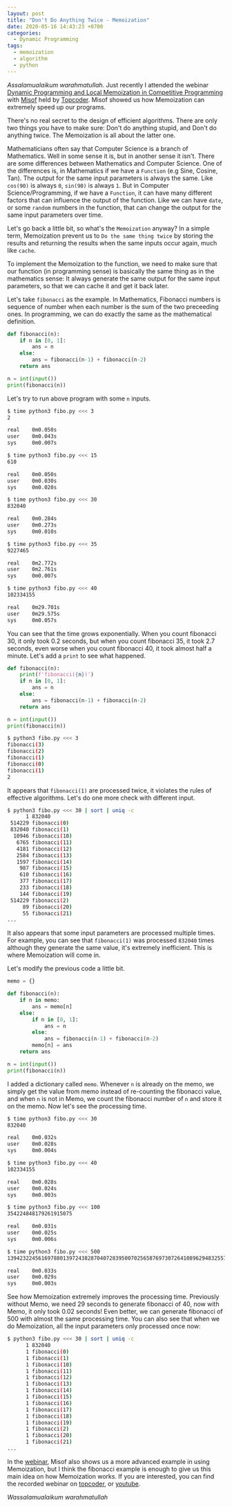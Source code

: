 ```yaml
---
layout: post
title: "Don't Do Anything Twice - Memoization"
date: 2020-05-16 14:43:23 +0700
categories:
  - Dynamic Programming
tags:
  - memoization
  - algorithm
  - python
---
```


_Assalamualaikum warahmatullah_. Just recently I attended the webinar [Dynamic Programming and Local Memoization in Competitive Programming][webinar] with [Misof][misof] held by [Topcoder][topcoder]. Misof showed us how Memoization can extremely speed up our programs.

There's no real secret to the design of efficient algorithms. There are only two things you have to make sure: Don't do anything stupid, and Don't do anything twice. The Memoization is all about the latter one.

Mathematicians often say that Computer Science is a branch of Mathematics. Well in some sense it is, but in another sense it isn't. There are some differences between Mathematics and Computer Science. One of the differences is, in Mathematics if we have a `Function` (e.g Sine, Cosine, Tan). The output for the same input parameters is always the same. Like `cos(90)` is always `0`, `sin(90)` is always `1`. But in Computer Science/Programming, if we have a `Function`, it can have many different factors that can influence the output of the function. Like we can have `date`, or some `random` numbers in the function, that can change the output for the same input parameters over time.

Let's go back a little bit, so what's the `Memoization` anyway? In a simple term, Memoization prevent us to `Do the same thing twice` by storing the results and returning the results when the same inputs occur again, much like `cache`.

To implement the Memoization to the function, we need to make sure that our function (in programming sense) is basically the same thing as in the mathematics sense: It always generate the same output for the same input parameters, so that we can cache it and get it back later.

Let's take `fibonacci` as the example. In Mathematics, Fibonacci numbers is sequence of number when each number is the sum of the two preceeding ones. In programming, we can do exactly the same as the mathematical definition.
```python
def fibonacci(n):
    if n in [0, 1]:
        ans = n
    else:
        ans = fibonacci(n-1) + fibonacci(n-2)
    return ans

n = int(input())
print(fibonacci(n))
```
Let's try to run above program with some `n` inputs.
```bash
$ time python3 fibo.py <<< 3
2

real    0m0.050s
user    0m0.043s
sys     0m0.007s

$ time python3 fibo.py <<< 15
610

real    0m0.050s
user    0m0.030s
sys     0m0.020s

$ time python3 fibo.py <<< 30
832040

real    0m0.284s
user    0m0.273s
sys     0m0.010s

$ time python3 fibo.py <<< 35
9227465

real    0m2.772s
user    0m2.761s
sys     0m0.007s

$ time python3 fibo.py <<< 40
102334155

real    0m29.701s
user    0m29.575s
sys     0m0.057s
```
You can see that the time grows exponentially. When you count fibonacci 30, it only took 0.2 seconds, but when you count fibonacci 35, it took 2.7 seconds, even worse when you count fibonacci 40, it took almost half a minute. Let's add a `print` to see what happened.
```python
def fibonacci(n):
    print(f'fibonacci({n})')
    if n in [0, 1]:
        ans = n
    else:
        ans = fibonacci(n-1) + fibonacci(n-2)
    return ans

n = int(input())
print(fibonacci(n))
```

```bash
$ python3 fibo.py <<< 3
fibonacci(3)
fibonacci(2)
fibonacci(1)
fibonacci(0)
fibonacci(1)
2
```
It appears that `fibonacci(1)` are processed twice, it violates the rules of effective algorithms. Let's do one more check with different input.
```bash
$ python3 fibo.py <<< 30 | sort | uniq -c
      1 832040
 514229 fibonacci(0)
 832040 fibonacci(1)
  10946 fibonacci(10)
   6765 fibonacci(11)
   4181 fibonacci(12)
   2584 fibonacci(13)
   1597 fibonacci(14)
    987 fibonacci(15)
    610 fibonacci(16)
    377 fibonacci(17)
    233 fibonacci(18)
    144 fibonacci(19)
 514229 fibonacci(2)
     89 fibonacci(20)
     55 fibonacci(21)
...
```
It also appears that some input parameters are processed multiple times. For example, you can see that `fibonacci(1)` was processed
`832040` times although they generate the same value, it's extremely inefficient. This is where Memoization will come in.

Let's modify the previous code a little bit.
```python
memo = {}

def fibonacci(n):
    if n in memo:
        ans = memo[n]
    else:
        if n in [0, 1]:
            ans = n
        else:
            ans = fibonacci(n-1) + fibonacci(n-2)
        memo[n] = ans
    return ans

n = int(input())
print(fibonacci(n))
```
I added a dictionary called `memo`. Whenever `n` is already on the memo, we simply get the value from memo instead of re-counting the fibonacci value, and when `n` is not in Memo, we count the fibonacci number of `n` and store it on the memo. Now let's see the processing time.
```bash
$ time python3 fibo.py <<< 30
832040

real    0m0.032s
user    0m0.028s
sys     0m0.004s

$ time python3 fibo.py <<< 40
102334155

real    0m0.028s
user    0m0.024s
sys     0m0.003s

$ time python3 fibo.py <<< 100
354224848179261915075

real    0m0.031s
user    0m0.025s
sys     0m0.006s

$ time python3 fibo.py <<< 500
139423224561697880139724382870407283950070256587697307264108962948325571622863290691557658876222521294125

real    0m0.033s
user    0m0.029s
sys     0m0.003s
```

See how Memoization extremely improves the processing time. Previously without Memo, we need 29 seconds to generate fibonacci of 40, now with Memo, it only took 0.02 seconds! Even better, we can generate fibonacci of 500 with almost the same processing time. You can also see that when we do Memoization, all the input parameters only processed once now: 
```bash
$ python3 fibo.py <<< 30 | sort | uniq -c
      1 832040
      1 fibonacci(0)
      1 fibonacci(1)
      1 fibonacci(10)
      1 fibonacci(11)
      1 fibonacci(12)
      1 fibonacci(13)
      1 fibonacci(14)
      1 fibonacci(15)
      1 fibonacci(16)
      1 fibonacci(17)
      1 fibonacci(18)
      1 fibonacci(19)
      1 fibonacci(2)
      1 fibonacci(20)
      1 fibonacci(21)
...
```
In the [webinar][webinar], Misof also shows us a more advanced example in using Memoization, but I think the fibonacci example is enough to give us this main idea on how Memoization works. If you are interested, you can find the recorded webinar on [topcoder][webinar], or [youtube][youtube].

_Wassalamualaikum warahmatullah_

[webinar]: https://apps.topcoder.com/forums/?module=ThreadList&forumID=738384&mc=15
[misof]: https://www.topcoder.com/members/misof
[topcoder]: https://www.topcoder.com/splash/
[youtube]: https://www.youtube.com/watch?v=vXNqIyXrVi4
